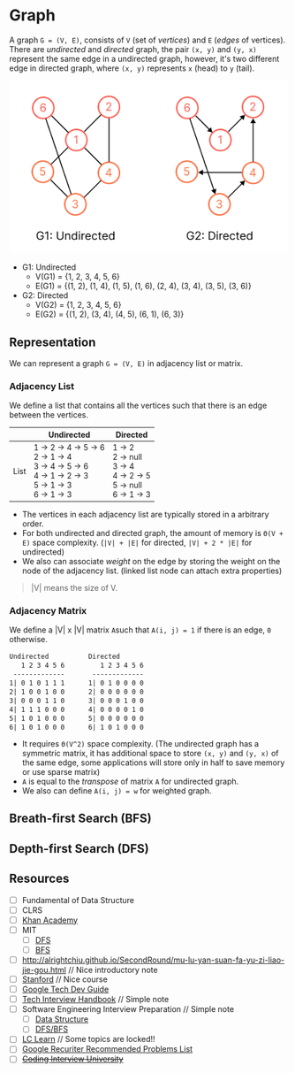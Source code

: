 # Graph
A graph `G = (V, E)`, consists of `V` (set of *vertices*) and `E` (*edges* of vertices). There are *undirected* and *directed* graph, the pair `(x, y)` and `(y, x)` represent the same edge in a undirected graph, however, it's two different edge in directed graph, where `(x, y)` represents `x` (head) to `y` (tail).

![Graph](../media/graph.png)

* G1: Undirected 
    * V(G1) = {1, 2, 3, 4, 5, 6}
    * E(G1) = {(1, 2), (1, 4), (1, 5), (1, 6), (2, 4), (3, 4), (3, 5), (3, 6)}
* G2: Directed
    * V(G2) = {1, 2, 3, 4, 5, 6}
    * E(G2) = {(1, 2), (3, 4), (4, 5), (6, 1), (6, 3)}

## Representation
We can represent a graph `G = (V, E)` in adjacency list or matrix.

### Adjacency List
We define a list that contains all the vertices such that there is an edge between the vertices.

|      | Undirected                                                                                                 | Directed                                                                 |
|------|------------------------------------------------------------------------------------------------------------|--------------------------------------------------------------------------|
| List | 1 -> 2 -> 4 -> 5 -> 6<br>2 -> 1 -> 4<br>3 -> 4 -> 5 -> 6<br>4 -> 1 -> 2 -> 3<br>5 -> 1 -> 3<br>6 -> 1 -> 3 | 1 -> 2<br>2 -> null<br>3 -> 4<br>4 -> 2 -> 5<br>5 -> null<br>6 -> 1 -> 3 |

* The vertices in each adjacency list are typically stored in a arbitrary order.
* For both undirected and directed graph, the amount of memory is `Θ(V + E)` space complexity. (`|V| + |E|` for directed, `|V| + 2 * |E|` for undirected)
* We also can associate *weight* on the edge by storing the weight on the node of the adjacency list. (linked list node can attach extra properties)

> |V| means the size of V.

### Adjacency Matrix
We define a |V| x |V| matrix `A`such that `A(i, j) = 1` if there is an edge, `0` otherwise.

```
Undirected          Directed
   1 2 3 4 5 6         1 2 3 4 5 6
 -------------       -------------
1| 0 1 0 1 1 1      1| 0 1 0 0 0 0
2| 1 0 0 1 0 0      2| 0 0 0 0 0 0
3| 0 0 0 1 1 0      3| 0 0 0 1 0 0
4| 1 1 1 0 0 0      4| 0 0 0 0 1 0
5| 1 0 1 0 0 0      5| 0 0 0 0 0 0
6| 1 0 1 0 0 0      6| 1 0 1 0 0 0
```

* It requires `Θ(V^2)` space complexity. (The undirected graph has a symmetric matrix, it has additional space to store `(x, y)` and `(y, x)` of the same edge, some applications will store only in half to save memory or use sparse matrix)
* `A` is equal to the *transpose* of matrix `A` for undirected graph.
* We also can define `A(i, j) = w` for weighted graph.

## Breath-first Search (BFS)
## Depth-first Search (DFS)

## Resources
- [ ] Fundamental of Data Structure
- [ ] CLRS
- [ ] [Khan Academy](https://www.khanacademy.org/computing/computer-science/algorithms/graph-representation/a/describing-graphs)
- [ ] MIT
    - [ ] [DFS](https://ocw.mit.edu/courses/6-006-introduction-to-algorithms-spring-2020/resources/lecture-10-depth-first-search/)
    - [ ] [BFS](https://ocw.mit.edu/courses/6-006-introduction-to-algorithms-spring-2020/resources/lecture-9-breadth-first-search/)
- [ ] http://alrightchiu.github.io/SecondRound/mu-lu-yan-suan-fa-yu-zi-liao-jie-gou.html // Nice introductory note
- [ ] [Stanford](http://infolab.stanford.edu/~ullman/focs/ch09.pdf) // Nice course
- [ ] [Google Tech Dev Guide](https://techdevguide.withgoogle.com/paths/data-structures-and-algorithms/#sequence-6)
- [ ] [Tech Interview Handbook](https://www.techinterviewhandbook.org/algorithms/graph/) // Simple note
- [ ] Software Engineering Interview Preparation // Simple note
    - [ ] [Data Structure](https://github.com/orrsella/soft-eng-interview-prep/blob/master/topics/data-structures.md#graphs)
    - [ ] [DFS/BFS](https://github.com/orrsella/soft-eng-interview-prep/blob/master/topics/algorithms.md#graph-algorithms)
- [ ] [LC Learn](https://leetcode.com/explore/learn/card/graph/) // Some topics are locked!!
- [ ] [Google Recuriter Recommended Problems List](https://turingplanet.org/2020/09/18/leetcode_planning_list/#Graph_Breadth-FS)
- [ ] ~~[Coding Interview University](https://github.com/jwasham/coding-interview-university#graphs)~~